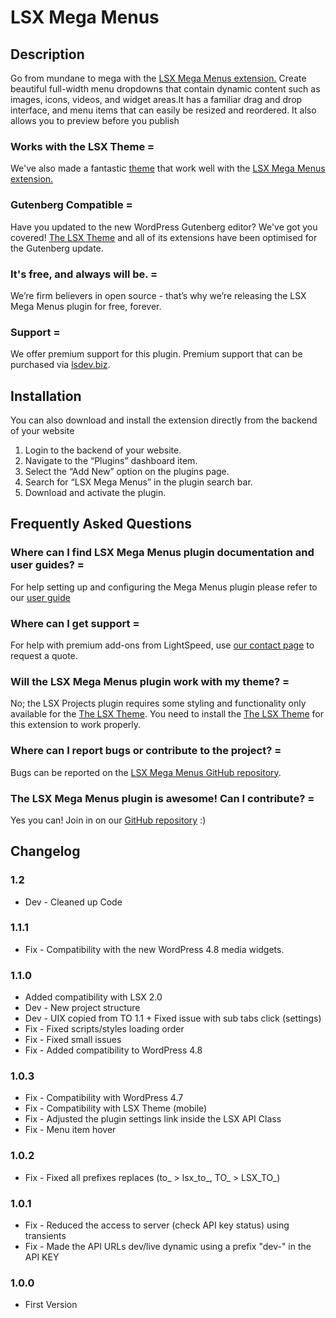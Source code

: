 # LSX Mega Menus

## Description

Go from mundane to mega with the [LSX Mega Menus extension.](https://lsx.lsdev.biz/extensions/mega-menus/) Create beautiful full-width menu dropdowns that contain dynamic content such as images, icons, videos, and widget areas.It has a familiar drag and drop interface, and menu items that can easily be resized and reordered. It also allows you to preview before you publish

### Works with the LSX Theme =
We've also made a fantastic [theme](https://lsx.lsdev.biz/) that work well with the [LSX Mega Menus extension.](https://lsx.lsdev.biz/extensions/mega-menus/)

### Gutenberg Compatible =
Have you updated to the new WordPress Gutenberg editor? We've got you covered! [The LSX Theme](https://lsx.lsdev.biz/) and all of its extensions have been optimised for the Gutenberg update. 

### It's free, and always will be. =
We’re firm believers in open source - that’s why we’re releasing the LSX Mega Menus plugin for free, forever.

### Support =
We offer premium support for this plugin. Premium support that can be purchased via [lsdev.biz](https://www.lsdev.biz/services/support/).

## Installation

You can also download and install the extension directly from the backend of your website

1. Login to the backend of your website.
2. Navigate to the “Plugins” dashboard item.
3. Select the “Add New” option on the plugins page.
4. Search for “LSX Mega Menus” in the plugin search bar.
5. Download and activate the plugin.

## Frequently Asked Questions

### Where can I find LSX Mega Menus plugin documentation and user guides? =
For help setting up and configuring the Mega Menus plugin please refer to our [user guide](https://www.lsdev.biz/documentation/lsx/mega-menus-extension/)

### Where can I get support =
For help with premium add-ons from LightSpeed, use [our contact page](https://www.lsdev.biz/contact-us/) to request a quote.

### Will the LSX Mega Menus plugin work with my theme? =
No; the LSX Projects plugin requires some styling and functionality only available for the [The LSX Theme](http://lsx.lsdev.biz). You need to install the [The LSX Theme](http://lsx.lsdev.biz) for this extension to work properly.

### Where can I report bugs or contribute to the project? =
Bugs can be reported on the [LSX Mega Menus GitHub repository](https://github.com/lightspeeddevelopment/lsx/issues).

### The LSX Mega Menus plugin is awesome! Can I contribute? =
Yes you can! Join in on our [GitHub repository](https://github.com/lightspeeddevelopment/lsx-mega-menus) :)


## Changelog

### 1.2
* Dev - Cleaned up Code

### 1.1.1
* Fix - Compatibility with the new WordPress 4.8 media widgets.

### 1.1.0
* Added compatibility with LSX 2.0
* Dev - New project structure
* Dev - UIX copied from TO 1.1 + Fixed issue with sub tabs click (settings)
* Fix - Fixed scripts/styles loading order
* Fix - Fixed small issues
* Fix - Added compatibility to WordPress 4.8

### 1.0.3
* Fix - Compatibility with WordPress 4.7
* Fix - Compatibility with LSX Theme (mobile)
* Fix - Adjusted the plugin settings link inside the LSX API Class
* Fix - Menu item hover

### 1.0.2
* Fix - Fixed all prefixes replaces (to_ > lsx_to_, TO_ > LSX_TO_)

### 1.0.1
* Fix - Reduced the access to server (check API key status) using transients
* Fix - Made the API URLs dev/live dynamic using a prefix "dev-" in the API KEY

### 1.0.0
* First Version
